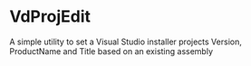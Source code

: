 VdProjEdit
==========

A simple utility to set a Visual Studio installer projects Version, ProductName and Title based on an existing assembly